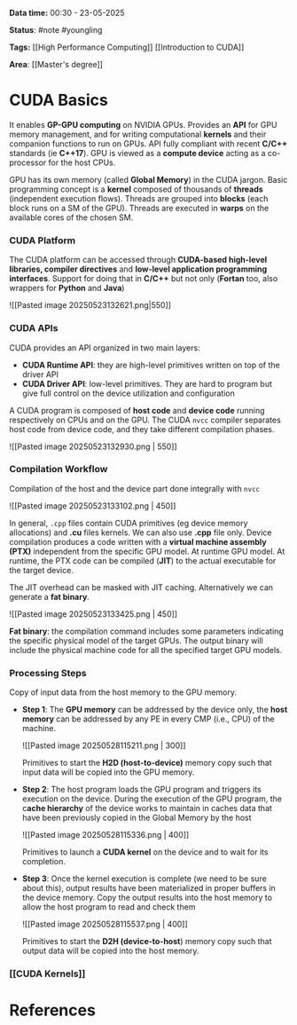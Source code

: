 **Data time:** 00:30 - 23-05-2025

**Status**: #note #youngling 

**Tags:** [[High Performance Computing]] [[Introduction to CUDA]]

**Area**: [[Master's degree]]
# CUDA Basics

It enables **GP-GPU computing** on NVIDIA GPUs. Provides an **API** for GPU memory management, and for writing computational **kernels** and their companion functions to run on GPUs. API fully compliant with recent **C/C++** standards (ie **C++17**). GPU is viewed as a **compute device** acting as a co-processor for the host CPUs.

GPU has its own memory (called **Global Memory**) in the CUDA jargon. Basic programming concept is a **kernel** composed of thousands of **threads** (independent execution flows). Threads are grouped into **blocks** (each block runs on a SM of the GPU). Threads are executed in **warps** on the available cores of the chosen SM.
### CUDA Platform
The CUDA platform can be accessed through **CUDA-based high-level libraries, compiler directives** and **low-level application programming interfaces**. Support for doing that in **C/C++** but not only (**Fortan** too, also wrappers for **Python** and **Java**)

![[Pasted image 20250523132621.png|550]]
### CUDA APIs
CUDA provides an API organized in two main layers:
- **CUDA Runtime API**: they are high-level primitives written on top of the driver API
- **CUDA Driver API**: low-level primitives. They are hard to program but give full control on the device utilization and configuration

A CUDA program is composed of **host code** and **device code** running respectively on CPUs and on the GPU. The CUDA `nvcc` compiler separates host code from device code, and they take different compilation phases.

![[Pasted image 20250523132930.png | 550]]
  
### Compilation Workflow
Compilation of the host and the device part done integrally with `nvcc`

![[Pasted image 20250523133102.png | 450]]

In general, `.cpp` files contain CUDA primitives (eg device memory allocations) and **.cu** files kernels. We can also use **.cpp** file only. Device compilation produces a code written with a **virtual machine assembly (PTX)** independent from the specific GPU model. At runtime GPU model. At runtime, the PTX code can be compiled (**JIT**) to the actual executable for the target device.

The JIT overhead can be masked with JIT caching. Alternatively we can generate a **fat binary**.

 ![[Pasted image 20250523133425.png | 450]]

**Fat binary**: the compilation command includes some parameters indicating the specific physical model of the target GPUs. The output binary will include the physical machine code for all the specified target GPU models.

### Processing Steps
Copy of input data from the host memory to the GPU memory. 

- **Step 1**: The **GPU memory** can be addressed by the device only, the **host memory** can be addressed by any PE in every CMP (i.e., CPU) of the machine.

	![[Pasted image 20250528115211.png | 300]]

	Primitives to start the **H2D (host-to-device)** memory copy such that input data will be copied into the GPU memory. 

- **Step 2**: The host program loads the GPU program and triggers its execution on the device. During the execution of the GPU program, the c**ache hierarchy** of the device works to maintain in caches data that have been previously copied in the Global Memory by the host

	![[Pasted image 20250528115336.png | 400]]

	Primitives to launch a **CUDA kernel** on the device and to wait for its completion.

- **Step 3**: Once the kernel execution is complete (we need to be sure about this), output results have been materialized in proper buffers in the device memory. Copy the output results into the host memory to allow the host program to read and check them

	![[Pasted image 20250528115537.png | 400]]

	Primitives to start the **D2H (device-to-host**) memory copy such that output data will be copied into the host memory.

### [[CUDA Kernels]]


# References